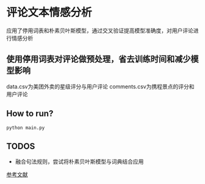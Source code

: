 # 评论文本情感分析

应用了停用词表和朴素贝叶斯模型，通过交叉验证提高模型准确度，对用户评论进行情感分析

## 使用停用词表对评论做预处理，省去训练时间和减少模型影响

data.csv为美团外卖的星级评分与用户评论
comments.csv为携程景点的评分和用户评论

## How to run?

` python main.py `

## TODOS

- 融合句法规则，尝试将朴素贝叶斯模型与词典结合应用

[参考文献](https://kns.cnki.net/kcms/detail/detail.aspx?dbcode=CJFD&dbname=CJFDLAST2019&filename=SJSJ201911047&uniplatform=NZKPT&v=7d893uLcWt7NrzxIRVtHOwOIYK6gq_dsmbMPYPptHwxgDVbTqtR1XOhpe1TWrdPF)

